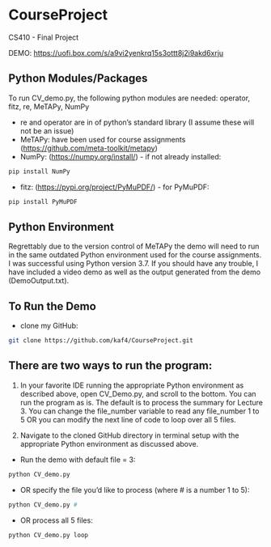 # CourseProject

CS410 - Final Project

DEMO: https://uofi.box.com/s/a9vi2yenkrq15s3ottt8j2i9akd6xrju

## Python Modules/Packages
To run CV_demo.py, the following python modules are needed: operator, fitz, re, MeTAPy, NumPy 
- re and operator are in of python’s standard library (I assume these will not be an issue)
- MeTAPy: have been used for course assignments (https://github.com/meta-toolkit/metapy) 
- NumPy: (https://numpy.org/install/) - if not already installed:
```bash 
pip install NumPy
```
- fitz: (https://pypi.org/project/PyMuPDF/) - for PyMuPDF:
```bash 
pip install PyMuPDF 
```
## Python Environment
Regrettably due to the version control of MeTAPy the demo will need to run in the same outdated Python environment used for the course assignments. I was successful using Python version 3.7. If you should have any trouble, I have included a video demo as well as the output generated from the demo (DemoOutput.txt).

## To Run the Demo 
- clone my GitHub: 
```bash 
git clone https://github.com/kaf4/CourseProject.git
```
## There are two ways to run the program:

1. In your favorite IDE running the appropriate Python environment as described above, open CV_Demo.py, and scroll to the bottom. 
You can run the program as is. The default is to process the summary for Lecture 3. 
You can change the file_number variable to read any file_number 1 to 5 OR you can modify the next line of code to loop over all 5 files.

2. Navigate to the cloned GitHub directory in terminal setup with the appropriate Python environment as discussed above. 
- Run the demo with default file = 3:
 ```bash 
python CV_demo.py
```
- OR specify the file you’d like to process (where # is a number 1 to 5):
 ```bash 
python CV_demo.py #
```
- OR process all 5 files: 
 ```bash 
python CV_demo.py loop
```


